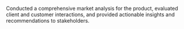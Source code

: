 Conducted a comprehensive market analysis for the product, evaluated client and customer interactions, and provided actionable insights and recommendations to stakeholders.
